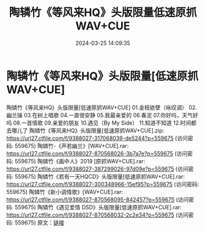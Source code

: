 ﻿---
title: 陶辚竹《等风来HQ》头版限量低速原抓WAV+CUE
date: 2024-03-25 14:09:35
categories: WAV车载音乐、镜像
tags: 华语中文
---
# 陶辚竹《等风来HQ》头版限量[低速原抓WAV+CUE]

陶辚竹《等风来HQ》头版限量[低速原抓WAV+CUE]
01.金枝欲孽（咏叹调）
02.幽兰操
03.在树上唱歌
04.一直很安静
05.我最亲爱的
06.春泥
07.你好吗，天气好吗
08.一首情歌
09.亲爱的朋友
10.遇见（By My Side）
11.知道不知道
12.时间都去哪儿了
陶辚竹《等风来HQ》头版限量[低速原抓WAV+CUE].zip: https://url27.ctfile.com/f/9388027-317068039-de5244?p=559675
(访问密码: 559675)
陶辚竹-《声若幽兰》[WAV+CUE].rar: https://url27.ctfile.com/f/9388027-870568026-3b7a7e?p=559675
(访问密码: 559675)
陶辚竹《画中人》2019 [原抓WAV+CUE].rar: https://url27.ctfile.com/f/9388027-387299026-97d09e?p=559675
(访问密码: 559675)
陶辚竹《若有一天HQCD》头版限量[低速原抓WAV+CUE].rar: https://url27.ctfile.com/f/9388027-300348966-15ef95?p=559675
(访问密码: 559675)
陶辚竹《新小调情歌》[WAV+CUE].rar: https://url27.ctfile.com/f/9388027-870568095-842457?p=559675
(访问密码: 559675)
陶辚竹《遇见爱情 DSD》头版限量[低速原抓WAV+CUE].rar: https://url27.ctfile.com/f/9388027-870568032-2c2e34?p=559675
(访问密码: 559675)
原文：[链接](https://blog.sina.com.cn/s/blog_1647c7e76010314ts.html)